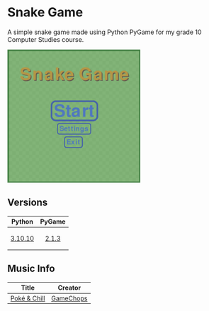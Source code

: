# Snake Game
A simple snake game made using Python PyGame for my grade 10 Computer Studies course.

<img src="https://github.com/kwiby/Snake-Game/blob/main/Main%20Menu%20Image.png" width="300">

## Versions
| **Python** | **PyGame** |
| - | - |
| <p align="center"> [3.10.10](https://www.python.org/downloads/release/python-31010/) </p> | <p align="center"> [<div align="center">2.1.3</div>](https://github.com/pygame/pygame/releases/tag/2.1.3) </p> |
## Music Info
| **Title** | **Creator** |
| - | - |
| [<div align = "center">Poké & Chill</div>](https://www.youtube.com/watch?v=2DVpys50LVE) | [<div align = "center">GameChops</div>](https://gamechops.com/) |
